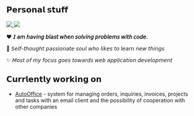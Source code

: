 ## 𝗣𝗲𝗿𝘀𝗼𝗻𝗮𝗹 𝘀𝘁𝘂𝗳𝗳

<p>
  <a href="https://github.com/tee-coding">
    <img src="https://img.shields.io/badge/-@teecoding-%231DA1F2?style=flat-square&logo=twitter&logoColor=ffffff">
  </a>
  <a href="https://github.com/tee-coding">
    <img src="https://img.shields.io/badge/-teecoding-grey?style=flat-square&logo=github&color=black">
  </a>
</p>

❤️ **𝘐 𝘢𝘮 𝘩𝘢𝘷𝘪𝘯𝘨 𝘣𝘭𝘢𝘴𝘵 𝘸𝘩𝘦𝘯 𝘴𝘰𝘭𝘷𝘪𝘯𝘨 𝘱𝘳𝘰𝘣𝘭𝘦𝘮𝘴 𝘸𝘪𝘵𝘩 𝘤𝘰𝘥𝘦.** 

📙 𝘚𝘦𝘭𝘧-𝘵𝘩𝘰𝘶𝘨𝘩𝘵 𝘱𝘢𝘴𝘴𝘪𝘰𝘯𝘢𝘵𝘦 𝘴𝘰𝘶𝘭 𝘸𝘩𝘰 𝘭𝘪𝘬𝘦𝘴 𝘵𝘰 𝘭𝘦𝘢𝘳𝘯 𝘯𝘦𝘸 𝘵𝘩𝘪𝘯𝘨𝘴 

✨ 𝘔𝘰𝘴𝘵 𝘰𝘧 𝘮𝘺 𝘧𝘰𝘤𝘶𝘴 𝘨𝘰𝘦𝘴 𝘵𝘰𝘸𝘢𝘳𝘥𝘴 𝘸𝘦𝘣 𝘢𝘱𝘱𝘭𝘪𝘤𝘢𝘵𝘪𝘰𝘯 𝘥𝘦𝘷𝘦𝘭𝘰𝘱𝘮𝘦𝘯𝘵

## 𝗖𝘂𝗿𝗿𝗹𝗲𝗻𝘁𝗹𝘆 𝘄𝗼𝗿𝗸𝗶𝗻𝗴 𝗼𝗻
- [AutoOffice](https://autooffice.cz/) - system for managing orders, inquiries, invoices, projects and tasks with an email client and the possibility of cooperation with other companies
